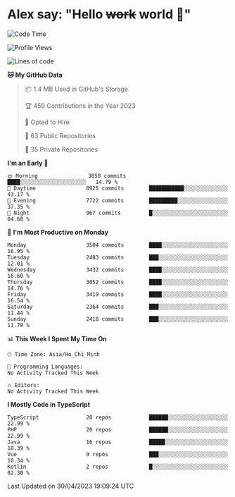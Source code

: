 # Alex say: "Hello ~~work~~ world 🐾"

<!--START_SECTION:waka-->
![Code Time](http://img.shields.io/badge/Code%20Time-839%20hrs%205%20mins-blue)

![Profile Views](http://img.shields.io/badge/Profile%20Views-0-blue)

![Lines of code](https://img.shields.io/badge/From%20Hello%20World%20I%27ve%20Written-41.9%20million%20lines%20of%20code-blue)

**🐱 My GitHub Data** 

> 📦 1.4 MB Used in GitHub's Storage 
 > 
> 🏆 459 Contributions in the Year 2023
 > 
> 💼 Opted to Hire
 > 
> 📜 63 Public Repositories 
 > 
> 🔑 35 Private Repositories 
 > 
**I'm an Early 🐤** 

```text
🌞 Morning                3058 commits        ████░░░░░░░░░░░░░░░░░░░░░   14.79 % 
🌆 Daytime                8925 commits        ███████████░░░░░░░░░░░░░░   43.17 % 
🌃 Evening                7722 commits        █████████░░░░░░░░░░░░░░░░   37.35 % 
🌙 Night                  967 commits         █░░░░░░░░░░░░░░░░░░░░░░░░   04.68 % 
```
📅 **I'm Most Productive on Monday** 

```text
Monday                   3504 commits        ████░░░░░░░░░░░░░░░░░░░░░   16.95 % 
Tuesday                  2483 commits        ███░░░░░░░░░░░░░░░░░░░░░░   12.01 % 
Wednesday                3432 commits        ████░░░░░░░░░░░░░░░░░░░░░   16.60 % 
Thursday                 3052 commits        ████░░░░░░░░░░░░░░░░░░░░░   14.76 % 
Friday                   3419 commits        ████░░░░░░░░░░░░░░░░░░░░░   16.54 % 
Saturday                 2364 commits        ███░░░░░░░░░░░░░░░░░░░░░░   11.44 % 
Sunday                   2418 commits        ███░░░░░░░░░░░░░░░░░░░░░░   11.70 % 
```


📊 **This Week I Spent My Time On** 

```text
🕑︎ Time Zone: Asia/Ho_Chi_Minh

💬 Programming Languages: 
No Activity Tracked This Week

🔥 Editors: 
No Activity Tracked This Week
```

**I Mostly Code in TypeScript** 

```text
TypeScript               20 repos            ██████░░░░░░░░░░░░░░░░░░░   22.99 % 
PHP                      20 repos            ██████░░░░░░░░░░░░░░░░░░░   22.99 % 
Java                     16 repos            █████░░░░░░░░░░░░░░░░░░░░   18.39 % 
Vue                      9 repos             ███░░░░░░░░░░░░░░░░░░░░░░   10.34 % 
Kotlin                   2 repos             █░░░░░░░░░░░░░░░░░░░░░░░░   02.30 % 
```




 Last Updated on 30/04/2023 19:09:24 UTC
<!--END_SECTION:waka-->

